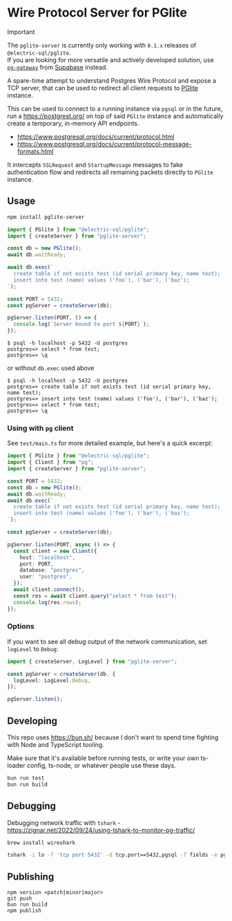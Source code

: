 # Wire Protocol Server for PGlite

> [!IMPORTANT]
> The `pglite-server` is currently only working with `0.1.x` releases of `@electric-sql/pglite`.<br>
> If you are looking for more versatile and actively developed solution, use [`pg-gateway`](https://github.com/supabase-community/pg-gateway) from [Supabase](https://supabase.com/) instead.

A spare-time attempt to understand Postgres Wire Protocol and expose a TCP server,
that can be used to redirect all client requests to [PGlite](https://github.com/electric-sql/pglite) instance.

This can be used to connect to a running instance via `pgsql` or in the future,
run a https://postgrest.org/ on top of said `PGlite` instance and automatically create a temporary, in-memory API endpoints.

- https://www.postgresql.org/docs/current/protocol.html
- https://www.postgresql.org/docs/current/protocol-message-formats.html

It intercepts `SSLRequest` and `StartupMessage` messages to fake authentication flow and redirects all remaining packets directly to `PGlite` instance.

## Usage

```sh
npm install pglite-server
```

```ts
import { PGlite } from "@electric-sql/pglite";
import { createServer } from "pglite-server";

const db = new PGlite();
await db.waitReady;

await db.exec(`
  create table if not exists test (id serial primary key, name text);
  insert into test (name) values ('foo'), ('bar'), ('baz');
`);

const PORT = 5432;
const pgServer = createServer(db);

pgServer.listen(PORT, () => {
  console.log(`Server bound to port ${PORT}`);
});
```

```
$ psql -h localhost -p 5432 -U postgres
postgres=> select * from test;
postgres=> \q
```

or without `db.exec` used above

```
$ psql -h localhost -p 5432 -U postgres
postgres=> create table if not exists test (id serial primary key, name text);
postgres=> insert into test (name) values ('foo'), ('bar'), ('baz');
postgres=> select * from test;
postgres=> \q
```

### Using with `pg` client

See `test/main.ts` for more detailed example, but here's a quick excerpt:

```ts
import { PGlite } from "@electric-sql/pglite";
import { Client } from "pg";
import { createServer } from "pglite-server";

const PORT = 5432;
const db = new PGlite();
await db.waitReady;
await db.exec(`
  create table if not exists test (id serial primary key, name text);
  insert into test (name) values ('foo'), ('bar'), ('baz');
`);

const pgServer = createServer(db);

pgServer.listen(PORT, async () => {
  const client = new Client({
    host: "localhost",
    port: PORT,
    database: "postgres",
    user: "postgres",
  });
  await client.connect();
  const res = await client.query("select * from test");
  console.log(res.rows);
});
```

### Options

If you want to see all debug output of the network communication, set `logLevel` to `Debug`:

```ts
import { createServer, LogLevel } from "pglite-server";

const pgServer = createServer(db, {
  logLevel: LogLevel.Debug,
});

pgServer.listen();
```

## Developing

This repo uses https://bun.sh/ because I don't want to spend time fighting with Node and TypeScript tooling.

Make sure that it's available before running tests, or write your own ts-loader config, ts-node, or whatever people use these days.

```sh
bun run test
bun run build
```

## Debugging

Debugging network traffic with `tshark` - https://zignar.net/2022/09/24/using-tshark-to-monitor-pg-traffic/

```sh
brew install wireshark
```

```sh
tshark -i lo -f 'tcp port 5432' -d tcp.port==5432,pgsql -T fields -e pgsql.length -e pgsql.type -e pgsql.query
```

## Publishing

```
npm version <patch|minor|major>
git push
bun run build
npm publish
```
